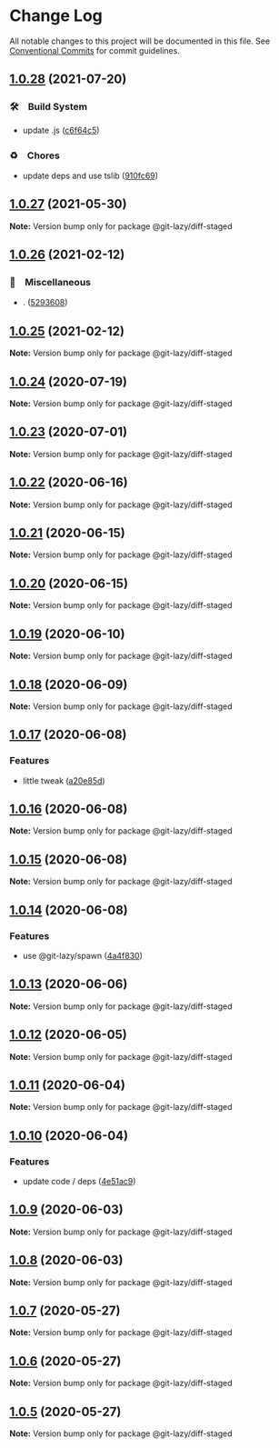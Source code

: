 # Change Log

All notable changes to this project will be documented in this file.
See [Conventional Commits](https://conventionalcommits.org) for commit guidelines.

## [1.0.28](https://github.com/bluelovers/ws-git-lazy/compare/@git-lazy/diff-staged@1.0.27...@git-lazy/diff-staged@1.0.28) (2021-07-20)


### 🛠　Build System

* update .js ([c6f64c5](https://github.com/bluelovers/ws-git-lazy/commit/c6f64c52d8aafa63d2e4424bdc36192fe413733f))


### ♻️　Chores

* update deps and use tslib ([910fc69](https://github.com/bluelovers/ws-git-lazy/commit/910fc69537675a16bd0c27bf8d6878196eee51d6))





## [1.0.27](https://github.com/bluelovers/ws-git-lazy/compare/@git-lazy/diff-staged@1.0.26...@git-lazy/diff-staged@1.0.27) (2021-05-30)

**Note:** Version bump only for package @git-lazy/diff-staged





## [1.0.26](https://github.com/bluelovers/ws-git-lazy/compare/@git-lazy/diff-staged@1.0.25...@git-lazy/diff-staged@1.0.26) (2021-02-12)


### 🔖　Miscellaneous

* . ([5293608](https://github.com/bluelovers/ws-git-lazy/commit/529360849e1fb6e74278be035363614635572081))





## [1.0.25](https://github.com/bluelovers/ws-git-lazy/compare/@git-lazy/diff-staged@1.0.24...@git-lazy/diff-staged@1.0.25) (2021-02-12)

**Note:** Version bump only for package @git-lazy/diff-staged





## [1.0.24](https://github.com/bluelovers/ws-git-lazy/compare/@git-lazy/diff-staged@1.0.23...@git-lazy/diff-staged@1.0.24) (2020-07-19)

**Note:** Version bump only for package @git-lazy/diff-staged





## [1.0.23](https://github.com/bluelovers/ws-git-lazy/compare/@git-lazy/diff-staged@1.0.22...@git-lazy/diff-staged@1.0.23) (2020-07-01)

**Note:** Version bump only for package @git-lazy/diff-staged





## [1.0.22](https://github.com/bluelovers/ws-git-lazy/compare/@git-lazy/diff-staged@1.0.21...@git-lazy/diff-staged@1.0.22) (2020-06-16)

**Note:** Version bump only for package @git-lazy/diff-staged





## [1.0.21](https://github.com/bluelovers/ws-git-lazy/compare/@git-lazy/diff-staged@1.0.20...@git-lazy/diff-staged@1.0.21) (2020-06-15)

**Note:** Version bump only for package @git-lazy/diff-staged





## [1.0.20](https://github.com/bluelovers/ws-git-lazy/compare/@git-lazy/diff-staged@1.0.19...@git-lazy/diff-staged@1.0.20) (2020-06-15)

**Note:** Version bump only for package @git-lazy/diff-staged





## [1.0.19](https://github.com/bluelovers/ws-git-lazy/compare/@git-lazy/diff-staged@1.0.18...@git-lazy/diff-staged@1.0.19) (2020-06-10)

**Note:** Version bump only for package @git-lazy/diff-staged





## [1.0.18](https://github.com/bluelovers/ws-git-lazy/compare/@git-lazy/diff-staged@1.0.17...@git-lazy/diff-staged@1.0.18) (2020-06-09)

**Note:** Version bump only for package @git-lazy/diff-staged





## [1.0.17](https://github.com/bluelovers/ws-git-lazy/compare/@git-lazy/diff-staged@1.0.16...@git-lazy/diff-staged@1.0.17) (2020-06-08)


### Features

* little tweak ([a20e85d](https://github.com/bluelovers/ws-git-lazy/commit/a20e85de6cbf8fd5c3c005f456eb1993eadaf7e4))





## [1.0.16](https://github.com/bluelovers/ws-git-lazy/compare/@git-lazy/diff-staged@1.0.15...@git-lazy/diff-staged@1.0.16) (2020-06-08)

**Note:** Version bump only for package @git-lazy/diff-staged





## [1.0.15](https://github.com/bluelovers/ws-git-lazy/compare/@git-lazy/diff-staged@1.0.14...@git-lazy/diff-staged@1.0.15) (2020-06-08)

**Note:** Version bump only for package @git-lazy/diff-staged





## [1.0.14](https://github.com/bluelovers/ws-git-lazy/compare/@git-lazy/diff-staged@1.0.13...@git-lazy/diff-staged@1.0.14) (2020-06-08)


### Features

* use @git-lazy/spawn ([4a4f830](https://github.com/bluelovers/ws-git-lazy/commit/4a4f83049d76d093e4c7a3ff0c4b31b8cfbe501b))





## [1.0.13](https://github.com/bluelovers/ws-git-lazy/compare/@git-lazy/diff-staged@1.0.12...@git-lazy/diff-staged@1.0.13) (2020-06-06)

**Note:** Version bump only for package @git-lazy/diff-staged





## [1.0.12](https://github.com/bluelovers/ws-git-lazy/compare/@git-lazy/diff-staged@1.0.11...@git-lazy/diff-staged@1.0.12) (2020-06-05)

**Note:** Version bump only for package @git-lazy/diff-staged





## [1.0.11](https://github.com/bluelovers/ws-git-lazy/compare/@git-lazy/diff-staged@1.0.10...@git-lazy/diff-staged@1.0.11) (2020-06-04)

**Note:** Version bump only for package @git-lazy/diff-staged





## [1.0.10](https://github.com/bluelovers/ws-git-lazy/compare/@git-lazy/diff-staged@1.0.9...@git-lazy/diff-staged@1.0.10) (2020-06-04)


### Features

* update code / deps ([4e51ac9](https://github.com/bluelovers/ws-git-lazy/commit/4e51ac92473ecd9d855c0fdbe52530a1b9d4ca82))





## [1.0.9](https://github.com/bluelovers/ws-git-lazy/compare/@git-lazy/diff-staged@1.0.8...@git-lazy/diff-staged@1.0.9) (2020-06-03)

**Note:** Version bump only for package @git-lazy/diff-staged





## [1.0.8](https://github.com/bluelovers/ws-git-lazy/compare/@git-lazy/diff-staged@1.0.7...@git-lazy/diff-staged@1.0.8) (2020-06-03)

**Note:** Version bump only for package @git-lazy/diff-staged





## [1.0.7](https://github.com/bluelovers/ws-git-lazy/compare/@git-lazy/diff-staged@1.0.6...@git-lazy/diff-staged@1.0.7) (2020-05-27)

**Note:** Version bump only for package @git-lazy/diff-staged





## [1.0.6](https://github.com/bluelovers/ws-git-lazy/compare/@git-lazy/diff-staged@1.0.5...@git-lazy/diff-staged@1.0.6) (2020-05-27)

**Note:** Version bump only for package @git-lazy/diff-staged





## [1.0.5](https://github.com/bluelovers/ws-git-lazy/compare/@git-lazy/diff-staged@1.0.4...@git-lazy/diff-staged@1.0.5) (2020-05-27)

**Note:** Version bump only for package @git-lazy/diff-staged
